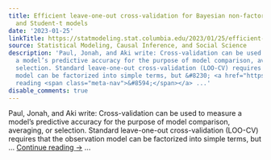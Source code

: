 ```yaml
---
title: Efficient leave-one-out cross-validation for Bayesian non-factorized normal
  and Student-t models
date: '2023-01-25'
linkTitle: https://statmodeling.stat.columbia.edu/2023/01/25/efficient-leave-one-out-cross-validation-for-bayesian-non-factorized-normal-and-student-t-models/
source: Statistical Modeling, Causal Inference, and Social Science
description: 'Paul, Jonah, and Aki write: Cross-validation can be used to measure
  a model’s predictive accuracy for the purpose of model comparison, averaging, or
  selection. Standard leave-one-out cross-validation (LOO-CV) requires that the observation
  model can be factorized into simple terms, but &#8230; <a href="https://statmodeling.stat.columbia.edu/2023/01/25/efficient-leave-one-out-cross-validation-for-bayesian-non-factorized-normal-and-student-t-models/">Continue
  reading <span class="meta-nav">&#8594;</span></a> ...'
disable_comments: true
---
```

Paul, Jonah, and Aki write: Cross-validation can be used to measure a model’s predictive accuracy for the purpose of model comparison, averaging, or selection. Standard leave-one-out cross-validation (LOO-CV) requires that the observation model can be factorized into simple terms, but &#8230; <a href="https://statmodeling.stat.columbia.edu/2023/01/25/efficient-leave-one-out-cross-validation-for-bayesian-non-factorized-normal-and-student-t-models/">Continue reading <span class="meta-nav">&#8594;</span></a> ...
